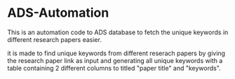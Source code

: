# ADS-Automation
This is an automation code to ADS database to fetch the unique keywords in different research papers easier.

it is made to find unique keywords from different reserach papers by giving the research paper link as input and generating all unique keywords with a table containing 2 different columns to titled "paper title" and "keywords".
